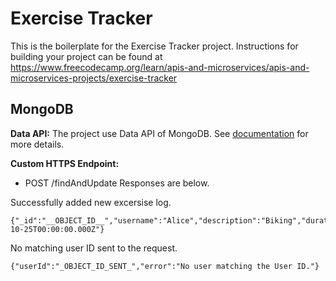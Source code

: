 # Exercise Tracker

This is the boilerplate for the Exercise Tracker project. Instructions for building your project can be found at https://www.freecodecamp.org/learn/apis-and-microservices/apis-and-microservices-projects/exercise-tracker

## MongoDB

**Data API:** The project use Data API of MongoDB. See [documentation](https://www.mongodb.com/docs/atlas/api/data-api/) for more details.

**Custom HTTPS Endpoint:**

- POST /findAndUpdate
  Responses are below.

Successfully added new excersise log.

```
{"_id":"__OBJECT_ID__","username":"Alice","description":"Biking","duration":60,"date":"2001-10-25T00:00:00.000Z"}
```

No matching user ID sent to the request.

```
{"userId":"_OBJECT_ID_SENT_","error":"No user matching the User ID."}
```
